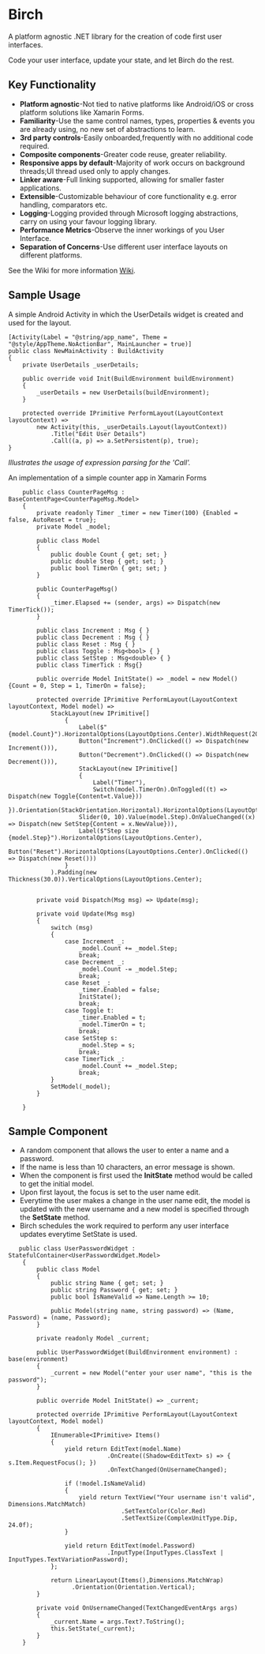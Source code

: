 # Birch

A platform agnostic .NET library for the creation of code first user interfaces.

Code your user interface, update your state, and let Birch do the rest.

## Key Functionality

* **Platform agnostic**-Not tied to native platforms like Android/iOS or cross platform solutions like Xamarin Forms.
* **Familiarity**-Use the same control names, types, properties & events you are already using, no new set of abstractions to learn.
* **3rd party controls**-Easily onboarded,frequently with no additional code required.
* **Composite components**-Greater code reuse, greater reliability.
* **Responsive apps by default**-Majority of work occurs on background threads;UI thread used only to apply changes.
* **Linker aware**-Full linking supported, allowing for smaller faster applications.
* **Extensible**-Customizable behaviour of core functionality e.g. error handling, comparators etc.
* **Logging**-Logging provided through Microsoft logging abstractions, carry on using your favour logging library.
* **Performance Metrics**-Observe the inner workings of you User Interface.
* **Separation of Concerns**-Use different user interface layouts on different platforms. 

See the Wiki for more information  [Wiki](https://github.com/VistianOpenSource/Birch/wiki).

## Sample Usage

A simple Android Activity in which the UserDetails widget is created and used for the layout. 

~~~~
[Activity(Label = "@string/app_name", Theme = "@style/AppTheme.NoActionBar", MainLauncher = true)]
public class NewMainActivity : BuildActivity
{
    private UserDetails _userDetails;

    public override void Init(BuildEnvironment buildEnvironment)
    {
        _userDetails = new UserDetails(buildEnvironment);
    }

    protected override IPrimitive PerformLayout(LayoutContext layoutContext) =>
        new Activity(this, _userDetails.Layout(layoutContext))
            .Title("Edit User Details")
            .Call((a, p) => a.SetPersistent(p), true);
}
~~~~
*Illustrates the usage of expression parsing for the 'Call'.*

An implementation of a simple counter app in Xamarin Forms

~~~~
    public class CounterPageMsg : BaseContentPage<CounterPageMsg.Model>
    {
        private readonly Timer _timer = new Timer(100) {Enabled = false, AutoReset = true};
        private Model _model;

        public class Model
        {
            public double Count { get; set; }
            public double Step { get; set; }
            public bool TimerOn { get; set; }
        }

        public CounterPageMsg()
        {
            _timer.Elapsed += (sender, args) => Dispatch(new TimerTick());
        }

        public class Increment : Msg { }
        public class Decrement : Msg { }
        public class Reset : Msg { }
        public class Toggle : Msg<bool> { }
        public class SetStep : Msg<double> { }
        public class TimerTick : Msg{}

        public override Model InitState() => _model = new Model() {Count = 0, Step = 1, TimerOn = false};

        protected override IPrimitive PerformLayout(LayoutContext layoutContext, Model model) =>
            StackLayout(new IPrimitive[]
                {
                    Label($"{model.Count}").HorizontalOptions(LayoutOptions.Center).WidthRequest(200.0).HorizontalTextAlignment(TextAlignment.Center),
                    Button("Increment").OnClicked(() => Dispatch(new Increment())),
                    Button("Decrement").OnClicked(() => Dispatch(new Decrement())),
                    StackLayout(new IPrimitive[]
                    {
                        Label("Timer"),
                        Switch(model.TimerOn).OnToggled((t) => Dispatch(new Toggle{Content=t.Value}))
                    }).Orientation(StackOrientation.Horizontal).HorizontalOptions(LayoutOptions.Center),
                    Slider(0, 10).Value(model.Step).OnValueChanged((x) => Dispatch(new SetStep{Content = x.NewValue})),
                    Label($"Step size {model.Step}").HorizontalOptions(LayoutOptions.Center),
                    Button("Reset").HorizontalOptions(LayoutOptions.Center).OnClicked(() => Dispatch(new Reset()))
                }
            ).Padding(new Thickness(30.0)).VerticalOptions(LayoutOptions.Center);


        private void Dispatch(Msg msg) => Update(msg);

        private void Update(Msg msg)
        {
            switch (msg)
            {
                case Increment _:
                    _model.Count += _model.Step;
                    break;
                case Decrement _:
                    _model.Count -= _model.Step;
                    break;
                case Reset _:
                    _timer.Enabled = false;
                    InitState();
                    break;
                case Toggle t:
                    _timer.Enabled = t;
                    _model.TimerOn = t;
                    break;
                case SetStep s:
                    _model.Step = s;
                    break;
                case TimerTick _:
                    _model.Count += _model.Step;
                    break;
            }
            SetModel(_model);
        }

    }
~~~~

## Sample Component

* A random component that allows the user to enter a name and a password. 
* If the name is less than 10 characters, an error message is shown. 
* When the component is first used the **InitState** method would be called to get the initial model.
* Upon first layout, the focus is set to the user name edit. 
* Everytime the user makes a change in the user name edit, the model is updated with the new username and a new model is specified through the **SetState** method. 
* Birch schedules the work required to perform any user interface updates everytime SetState is used.

~~~~
   public class UserPasswordWidget : StatefulContainer<UserPasswordWidget.Model>
    {
        public class Model
        {
            public string Name { get; set; }
            public string Password { get; set; }
            public bool IsNameValid => Name.Length >= 10;

            public Model(string name, string password) => (Name, Password) = (name, Password);
        }

        private readonly Model _current;

        public UserPasswordWidget(BuildEnvironment environment) : base(environment)
        {
            _current = new Model("enter your user name", "this is the password");
        }

        public override Model InitState() => _current;

        protected override IPrimitive PerformLayout(LayoutContext layoutContext, Model model)
        {
            IEnumerable<IPrimitive> Items()
            {
                yield return EditText(model.Name)
                            .OnCreate((Shadow<EditText> s) => { s.Item.RequestFocus(); })
                            .OnTextChanged(OnUsernameChanged);

                if (!model.IsNameValid)
                {
                    yield return TextView("Your username isn't valid", Dimensions.MatchMatch)
                                .SetTextColor(Color.Red)
                                .SetTextSize(ComplexUnitType.Dip, 24.0f);
                }

                yield return EditText(model.Password)
                            .InputType(InputTypes.ClassText | InputTypes.TextVariationPassword);
            };

            return LinearLayout(Items(),Dimensions.MatchWrap)
                  .Orientation(Orientation.Vertical);
        }

        private void OnUsernameChanged(TextChangedEventArgs args)
        {
            _current.Name = args.Text?.ToString();
            this.SetState(_current);
        }
    }
~~~~



  
